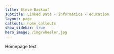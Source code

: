```yaml
---
title: Steve Baskauf
subtitle: Linked Data - informatics - education
layout: page
callouts: home_callouts
show_sidebar: true
hero_image: /img/wheeler.jpg
---
```


Homepage text

